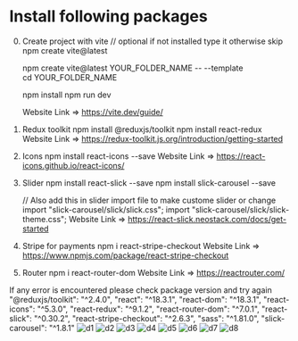 # Install following packages

0. Create project with vite
   // optional if not installed type it otherwise skip
   npm create vite@latest

   npm create vite@latest YOUR_FOLDER_NAME -- --template  
   cd YOUR_FOLDER_NAME

   npm install
   npm run dev

   Website Link => https://vite.dev/guide/

1. Redux toolkit
   npm install @reduxjs/toolkit
   npm install react-redux
   Website Link => https://redux-toolkit.js.org/introduction/getting-started

2. Icons
   npm install react-icons --save
   Website Link => https://react-icons.github.io/react-icons/

3. Slider
   npm install react-slick --save
   npm install slick-carousel --save

   // Also add this in slider import file to make custome slider or change
   import "slick-carousel/slick/slick.css";
   import "slick-carousel/slick/slick-theme.css";
   Website Link => https://react-slick.neostack.com/docs/get-started

4. Stripe for payments
   npm i react-stripe-checkout
   Website Link => https://www.npmjs.com/package/react-stripe-checkout

5. Router
   npm i react-router-dom
   Website Link => https://reactrouter.com/

If any error is encountered please check package version and try again
"@reduxjs/toolkit": "^2.4.0",
"react": "^18.3.1",
"react-dom": "^18.3.1",
"react-icons": "^5.3.0",
"react-redux": "^9.1.2",
"react-router-dom": "^7.0.1",
"react-slick": "^0.30.2",
"react-stripe-checkout": "^2.6.3",
"sass": "^1.81.0",
"slick-carousel": "^1.8.1"
![d1](https://github.com/user-attachments/assets/5db2f9e5-4f83-4910-9743-f96205841547)
![d2](https://github.com/user-attachments/assets/db898974-a30c-423d-9149-a103ae8ead04)
![d3](https://github.com/user-attachments/assets/56c957b5-92fe-450e-8991-fcb321ccee17)
![d4](https://github.com/user-attachments/assets/1f1490b3-4ecc-45ad-84b1-55236e6d12d5)
![d5](https://github.com/user-attachments/assets/5cefc48d-9fbd-4a3e-9dc5-d2ab2491c852)
![d6](https://github.com/user-attachments/assets/d5fba24a-083a-46c8-8d9c-34819058c5a5)
![d7](https://github.com/user-attachments/assets/787380d2-5445-432a-a0cc-865d2006ebc1)
![d8](https://github.com/user-attachments/assets/c1c19946-2ba9-4514-878b-9f5d60b6c74f)

